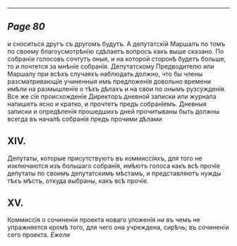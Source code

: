 

---
*Page 80*
---

и сноситься другъ съ другомъ будутъ. А депутатскїй Маршалъ по томъ по своему благоусмотрѣнїю сдѣлаетъ вопросъ какъ выше сказано. По собранїи голосовъ сочтутъ оныя, и на которой сторонѣ будетъ больше, то и почтется за мнѣнїе собранїя. Депутатскому Предводителю или Маршалу при всѣхъ случаяхъ наблюдать должно, что бы члены разсматривающїе учиненныя имъ предложенїя довольно времени имѣли на размышленїе о тѣхъ дѣлахъ и на свои по онымъ рузсужденїя. Все же сїе происхожденїе Директоръ дневной записки или журнала напишетъ ясно и кратко, и прочтетъ предъ собранїемъ.
Дневныя записки и опредѣленїя прошедшихъ дней прочитываны быть должны всегда въ началѣ собранїя предъ прочими дѣлами
## ХІV.
Депутаты, которые присутствуютъ въ коммиссїяхъ, для того не изключаются изъ большаго собранїя, имѣютъ голоса какъ всѣ прочїе депутаты по своимъ депутатскимъ мѣстамъ, и представляютъ нужды тѣхъ мѣстъ, откуда выбраны, какъ всѣ прочїе.
## XV.
Коммиссїя о сочиненїи проекта новаго уложенїя ни въ чемъ не упражняется кромѣ того, для чего она учреждена, сирѣчь; въ сочиненїи сего проекта.
*Ежели*